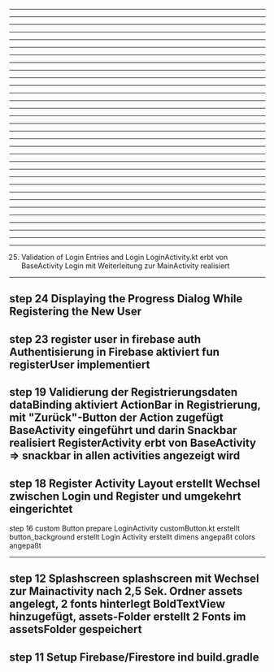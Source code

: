 ------------------------------------------------------------
------------------------------------------------------------
------------------------------------------------------------
------------------------------------------------------------
------------------------------------------------------------
------------------------------------------------------------
------------------------------------------------------------
------------------------------------------------------------
------------------------------------------------------------
------------------------------------------------------------
------------------------------------------------------------
------------------------------------------------------------
------------------------------------------------------------
------------------------------------------------------------
------------------------------------------------------------
------------------------------------------------------------
------------------------------------------------------------
------------------------------------------------------------
------------------------------------------------------------
------------------------------------------------------------
------------------------------------------------------------
------------------------------------------------------------
------------------------------------------------------------
------------------------------------------------------------
------------------------------------------------------------
------------------------------------------------------------
------------------------------------------------------------
------------------------------------------------------------
------------------------------------------------------------
------------------------------------------------------------
------------------------------------------------------------
------------------------------------------------------------
25. Validation of Login Entries and Login
    LoginActivity.kt erbt von BaseActivity
    Login mit Weiterleitung zur MainActivity realisiert
------------------------------------------------------------
step 24 Displaying the Progress Dialog While 
        Registering the New User
------------------------------------------------------------
step 23 register user in firebase auth
        Authentisierung in Firebase aktiviert
        fun registerUser implementiert
------------------------------------------------------------
step 19 Validierung der Registrierungsdaten
        dataBinding aktiviert
        ActionBar in Registrierung, mit "Zurück"-Button
        der Action zugefügt
        BaseActivity eingeführt und darin
        Snackbar realisiert
        RegisterActivity erbt von BaseActivity =>
        snackbar in allen activities angezeigt wird
------------------------------------------------------------
step 18 Register Activity
        Layout erstellt Wechsel zwischen Login und Register
        und umgekehrt eingerichtet
------------------------------------------------------------
step 16 custom Button prepare LoginActivity
        customButton.kt erstellt
        button_background erstellt
        Login Activity erstellt
        dimens angepaßt
        colors angepaßt
        
------------------------------------------------------------
step 12 Splashscreen
        splashscreen mit Wechsel zur Mainactivity nach 2,5 Sek.
        Ordner assets angelegt, 2 fonts hinterlegt
        BoldTextView hinzugefügt,
        assets-Folder erstellt
        2 Fonts im assetsFolder gespeichert
------------------------------------------------------------
step 11 Setup Firebase/Firestore ind build.gradle
------------------------------------------------------------
